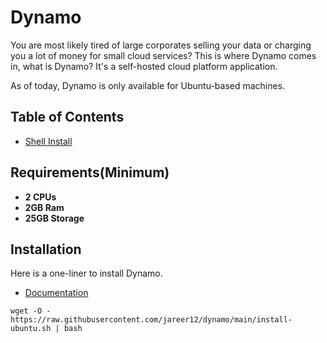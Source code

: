 # Dynamo

You are most likely tired of large corporates selling your data or charging you a lot of money for small cloud services? This is where Dynamo comes in, what is Dynamo? It's a self-hosted cloud platform application.

As of today, Dynamo is only available for Ubuntu-based machines.

## Table of Contents

- [Shell Install](#Docker)
<!-- - [Docker Install](#Shell) -->

## Requirements(Minimum)

- **2 CPUs**
- **2GB Ram**
- **25GB Storage**

## Installation

<!-- ### Docker

If you use docker you can install Dynamo using this command although its not recommended and gives you less freedom over the code.

- [Documentation](./docs/UbuntuDocker.MD)

```sh
git clone https://github.com/jareer12/dynamo.git Dynamo
cd Dynamo
docker-compose up -d
``` -->

Here is a one-liner to install Dynamo.

- [Documentation](./docs/UbuntuShell.MD)

```shell
wget -O - https://raw.githubusercontent.com/jareer12/dynamo/main/install-ubuntu.sh | bash
```

